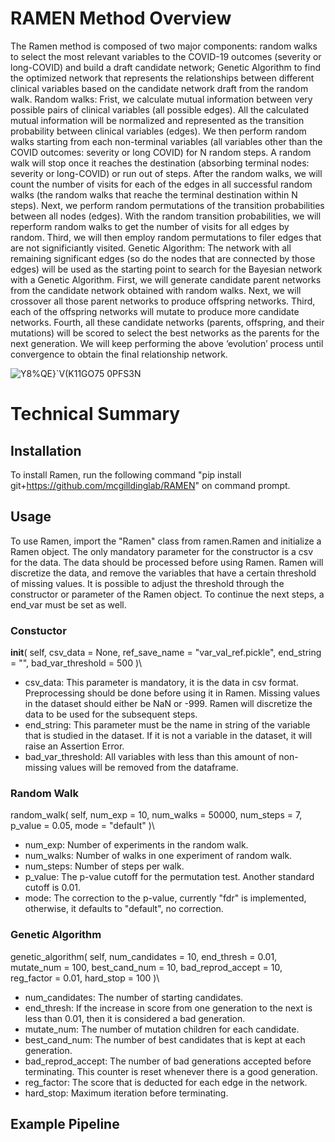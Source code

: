 # RAMEN Method Overview
The Ramen method is composed of two major components: random walks to select the most relevant variables to the COVID-19 outcomes (severity or long-COVID) 
and build a draft candidate network; Genetic Algorithm to find the optimized network that represents the relationships between different clinical 
variables based on the candidate network draft from the random walk. 
Random walks: Frist, we calculate mutual information between very possible pairs of clinical variables (all possible edges). All the calculated mutual 
information will be normalized and represented as the transition probability between clinical variables (edges). We then perform random walks starting 
from each non-terminal variables (all variables other than the COVID outcomes: severity or long COVID) for N random steps. A random walk will stop once 
it reaches the destination (absorbing terminal nodes: severity or long-COVID) or run out of steps. After the random walks, we will count the number of 
visits for each of the edges in all successful random walks (the random walks that reache the terminal destination within N steps). Next, we perform 
random permutations of the transition probabilities between all nodes (edges). With the random transition probabilities, we will reperform random walks 
to get the number of visits for all edges by random.  Third, we will then employ random permutations to filer edges that are not significiantly visited. 
Genetic Algorithm: The network with all remaining significant edges (so do the nodes that are connected by those edges) will be used as the starting point 
to search for the Bayesian network with a Genetic Algorithm. First, we will generate candidate parent networks from the candidate network obtained with 
random walks. Next, we will crossover all those parent networks to produce offspring networks. Third, each of the offspring networks will mutate to 
produce more candidate networks. Fourth, all these candidate networks (parents, offspring, and their mutations) will be scored to select the best networks 
as the parents for the next generation. We will keep performing the above ‘evolution’ process until convergence to obtain the final relationship network.

![Y8%QE}`V(K11GO75 0PFS3N](https://user-images.githubusercontent.com/62433629/213577208-9bfea64a-84a3-4724-91ff-da09dc2aa5a9.png)

# Technical Summary

## Installation
To install Ramen, run the following command "pip install git+https://github.com/mcgilldinglab/RAMEN" on command prompt. 

## Usage
To use Ramen, import the "Ramen" class from ramen.Ramen and initialize a Ramen object. The only mandatory parameter for the constructor is a csv for the data. The data should be processed before using Ramen. Ramen will discretize the data, and remove the variables that have a certain threshold of missing values. It is possible to adjust the threshold through the constructor or parameter of the Ramen object. To continue the next steps, a end_var must be set as well.

### Constuctor
__init__( self, csv_data = None, ref_save_name = "var_val_ref.pickle", end_string = "", bad_var_threshold = 500 )\
* csv_data: This parameter is mandatory, it is the data in csv format. Preprocessing should be done before using it in Ramen. Missing values in the dataset should either be NaN or -999. Ramen will discretize the data to be used for the subsequent steps.
* end_string: This parameter must be the name in string of the variable that is studied in the dataset. If it is not a variable in the dataset, it will raise an Assertion Error.
* bad_var_threshold: All variables with less than this amount of non-missing values will be removed from the dataframe.

### Random Walk
random_walk( self, num_exp = 10, num_walks = 50000, num_steps = 7, p_value = 0.05, mode = "default" )\
* num_exp: Number of experiments in the random walk.
* num_walks: Number of walks in one experiment of random walk.
* num_steps: Number of steps per walk.
* p_value: The p-value cutoff for the permutation test. Another standard cutoff is 0.01.
* mode: The correction to the p-value, currently "fdr" is implemented, otherwise, it defaults to "default", no correction.

### Genetic Algorithm
genetic_algorithm( self, num_candidates = 10, end_thresh = 0.01, mutate_num = 100, best_cand_num = 10, bad_reprod_accept = 10, reg_factor = 0.01, hard_stop = 100 )\
* num_candidates: The number of starting candidates.
* end_thresh: If the increase in score from one generation to the next is less than 0.01, then it is considered a bad generation.
* mutate_num: The number of mutation children for each candidate.
* best_cand_num: The number of best candidates that is kept at each generation.
* bad_reprod_accept: The number of bad generations accepted before terminating. This counter is reset whenever there is a good generation.
* reg_factor: The score that is deducted for each edge in the network.
* hard_stop: Maximum iteration before terminating.

## Example Pipeline
